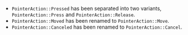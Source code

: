 - `PointerAction::Pressed` has been separated into two variants, `PointerAction::Press` and `PointerAction::Release`.
- `PointerAction::Moved` has been renamed to `PointerAction::Move`. 
- `PointerAction::Canceled` has been renamed to `PointerAction::Cancel`.

